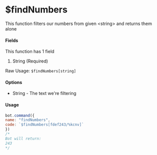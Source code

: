 # $findNumbers

This function filters our numbers from given &lt;string&gt; and returns them alone

#### Fields

This function  has 1 field

1. String \(Required\)

Raw Usage: `$findNumbers[string]`

#### Options

* String - The text we're filtering

#### Usage

```javascript
bot.command({
name: "findNumbers",
code: `$findNumbers[fdef243/%kcnv]`
})
/*
Bot will return:
243
*/
```

